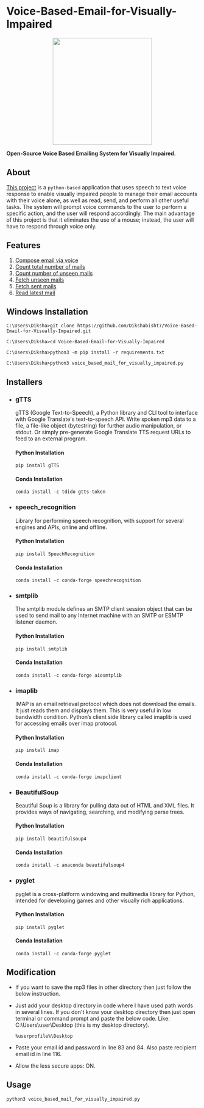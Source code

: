 # Voice-Based-Email-for-Visually-Impaired  

<p align="center">
 <img src="https://user-images.githubusercontent.com/54893688/120467228-928ecf00-c3bd-11eb-9efa-24858b488b90.png" border="0" width="260" height="280" /></p>
<p align="center">
  
**Open-Source Voice Based Emailing System for Visually Impaired.**
  
## About

[This project](https://github.com/Dikshabisht7/Voice-Based-Email-for-Visually-Impaired/blob/main/voice_based_mail_for_visually_impaired.ipynb) is a `python-based` application that uses speech to text voice response to enable visually impaired people to manage their email accounts with their voice
alone, as well as read, send, and perform all other useful tasks. The system will prompt voice commands to the user to perform a specific action, and the user will 
respond accordingly. The main advantage of this project is that it eliminates the use of a mouse; instead, the user will have to respond through voice only.  

## Features

1. [Compose email via voice](https://github.com/Dikshabisht7/Voice-Based-Email-for-Visually-Impaired/blob/main/compose_mail.ipynb)
2. [Count total number of mails](https://github.com/Dikshabisht7/Voice-Based-Email-for-Visually-Impaired/blob/main/total_number_mails.ipynb)  
3. [Count number of unseen mails](https://github.com/Dikshabisht7/Voice-Based-Email-for-Visually-Impaired/blob/main/total_number_unseen_mails.ipynb)  
4. [Fetch unseen mails](https://github.com/Dikshabisht7/Voice-Based-Email-for-Visually-Impaired/blob/main/unseen_mails.ipynb)  
5. [Fetch sent mails](https://github.com/Dikshabisht7/Voice-Based-Email-for-Visually-Impaired/blob/main/sent_mails.ipynb)
6. [Read latest mail](https://github.com/Dikshabisht7/Voice-Based-Email-for-Visually-Impaired/blob/main/latest_mail.ipynb)  

## Windows Installation  

  `C:\Users\Diksha>git clone https://github.com/Dikshabisht7/Voice-Based-Email-for-Visually-Impaired.git`

  `C:\Users\Diksha>cd Voice-Based-Email-for-Visually-Impaired`
  
  `C:\Users\Diksha>python3 -m pip install -r requirements.txt`

  `C:\Users\Diksha>python3 voice_based_mail_for_visually_impaired.py`

## Installers 

- ### gTTS 

    gTTS (Google Text-to-Speech), a Python library and CLI tool to interface with Google Translate's text-to-speech API. Write spoken mp3 data to a file, 
    a file-like object (bytestring) for further audio manipulation, or stdout. Or simply pre-generate Google Translate TTS request URLs to feed to an external 
    program. 

    #### Python Installation  

    `pip install gTTS`

    #### Conda Installation  

    `conda install -c tdido gtts-token`

- ### speech_recognition

    Library for performing speech recognition, with support for several engines and APIs, online and offline.

    #### Python Installation

    `pip install SpeechRecognition`  

    #### Conda Installation

    `conda install -c conda-forge speechrecognition` 
  
- ### smtplib

    The smtplib module defines an SMTP client session object that can be used to send mail to any Internet machine with an SMTP or ESMTP listener daemon. 

    #### Python Installation

    `pip install smtplib`

    #### Conda Installation  

    `conda install -c conda-forge aiosmtplib`

- ### imaplib
  
    IMAP is an email retrieval protocol which does not download the emails. It just reads them and displays them. This is very useful in low bandwidth 
    condition. Python’s client side library called imaplib is used for accessing emails over imap protocol.

    #### Python Installation  

    `pip install imap`

    #### Conda Installation  

    `conda install -c conda-forge imapclient`
  
- ### BeautifulSoup
  
    Beautiful Soup is a library for pulling data out of HTML and XML files. It provides ways of navigating, searching, and modifying parse trees.

    #### Python Installation  

    `pip install beautifulsoup4`

    #### Conda Installation  

    `conda install -c anaconda beautifulsoup4`
  
- ### pyglet
  
    pyglet is a cross-platform windowing and multimedia library for Python, intended for developing games and other visually rich applications. 

    #### Python Installation  

    `pip install pyglet`

    #### Conda Installation  

    `conda install -c conda-forge pyglet`

## Modification

- If you want to save the mp3 files in other directory then just follow the below instruction.
  
- Just add your desktop directory in code where I have used path words in several lines. If you don't know your desktop directory then just open 
terminal or command prompt and paste the below code. Like: C:\Users\user\Desktop (this is my desktop directory).
  
  `%userprofile%\Desktop`
  
- Paste your email id and password in line 83 and 84. Also paste recipient email id in line 116.

- Allow the less secure apps: ON.

## Usage

`python3 voice_based_mail_for_visually_impaired.py`
